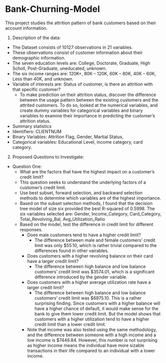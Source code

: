 # Bank-Churning-Model
This project studies the attrition pattern of bank customers based on their account information.

1.	Description of the data:
  -	The Dataset consists of 10127 observations in 21 variables.
  -	These observations consist of customer information about their demographic information.
  -	The seven education levels are: College, Doctorate, Graduate, High Scholl, Post-Graduate, uneducated, unknown.
  -	The six income ranges are: 120K+, 80K – 120K, 60K – 80K, 40K – 60K, Less than 40K, and unknown.
  -	Variable of interests are: Status of customer, is there an attrition with that specific customer?
    - To make prediction on their attrition status, discover the difference between the usage pattern between the existing customers and the attrited customers. To do so, looked at the numerical variables, and create dummy variables for categorical variables and binary variables to examine their importance in predicting the customer’s attrition status. 
-	 Summary statistics
  - Identifiers: CLIENTNUM
  -	Binary Variables: Attrition Flag, Gender, Martial Status,
  - Categorical variables: Educational Level, income category, card category.
2.	Proposed Questions to Investigate:
  - Question One:
    -  What are the factors that have the highest impact on a customer’s credit limit?
      - This question seeks to understand the underlying factors of a customer’s credit limit. 
      - Use best subset, forward selection, and backward selection methods to determine which variables are of the highest importance.
      -	Based on the subset selection methods, I found that the decision tree model of size six provided the best R-squared of 0.5998. The six variables selected are: Gender, Income_Category, Card_Category, Total_Revolving_Bal, Avg_Utilization_Ratio
      -	Based on the model, test the difference in credit limit for different responses.
        - Does male customers tend to have a higher credit limit?
          - The difference between male and female customers’ credit limit was only $55.10, which is rather trivial compared to the differences found in other vairables. 
        - Does customers with a higher revolving balance on their card have a larger credit limit?
          - The difference between high balance and low balance customers’ credit limit was $3574.01, which is a significant difference introduced by the gender variable. 
        - Does customers with a higher average utilization rate have a larger credit limit?
          - The difference between high balance and low balance customers’ credit limit was $6975.10. This is a rather surprising finding. Since customers with a higher balance will have a higher chance of default, it would make sense for the bank to give them lower credit limit. But the model shows that customers with a higher utilization tend to have a higher credit limit than a lower credit limit.
        - Note that income was also tested using the same methodology, and the difference between someone with a high income and a low income is $7446.84. However, this number is not surprising as higher income means the individual have more sizable transactions in their life compared to an individual with a lower income. 
